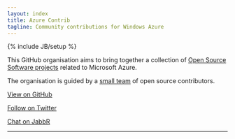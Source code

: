```yaml
---
layout: index
title: Azure Contrib
tagline: Community contributions for Windows Azure
---
```

{% include JB/setup %}

<link rel="nuget" type="application/rsd+xml" href="https://www.myget.org/Discovery/Feed/azure-contrib/" />


This GitHub organisation aims to bring together a collection of [Open Source Software projects](https://github.com/orgs/azure-contrib) related to Microsoft Azure.

The organisation is guided by a [small team](https://github.com/orgs/azure-contrib/teams/owners) of open source contributors.

[View on GitHub](https://github.com/azure-contrib/)

[Follow on Twitter](https://twitter.com/azurecontrib)

[Chat on JabbR](https://jabbr.net/#/rooms/WindowsAzure-Contrib)

---





